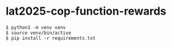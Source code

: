 # lat2025-cop-function-rewards

```console
$ python3 -m venv venv
$ source venv/bin/active
$ pip install -r requirements.txt
```